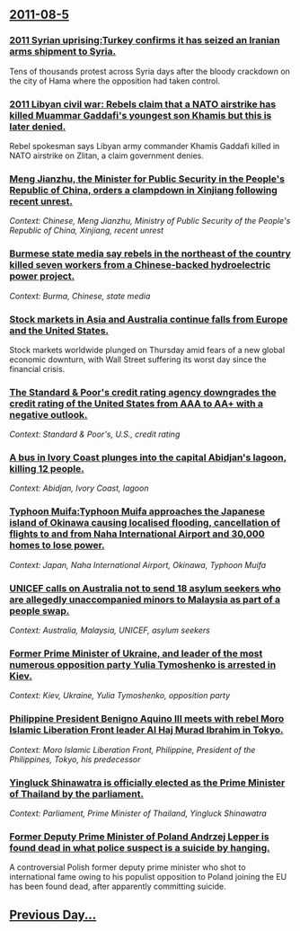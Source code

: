 ## [2011-08-5](/news/2011/08/5/index.md)

### [2011 Syrian uprising:Turkey confirms it has seized an Iranian arms shipment to Syria. ](/news/2011/08/5/2011-syrian-uprising-pturkey-confirms-it-has-seized-an-iranian-arms-shipment-to-syria.md)
Tens of thousands protest across Syria days after the bloody crackdown on the city of Hama where the opposition had taken control.

### [2011 Libyan civil war: Rebels claim that a NATO airstrike has killed Muammar Gaddafi's youngest son Khamis but this is later denied. ](/news/2011/08/5/2011-libyan-civil-war-rebels-claim-that-a-nato-airstrike-has-killed-muammar-gaddafi-s-youngest-son-khamis-but-this-is-later-denied.md)
Rebel spokesman says Libyan army commander Khamis Gaddafi killed in NATO airstrike on Zlitan, a claim government denies.

### [Meng Jianzhu, the Minister for Public Security in the People's Republic of China, orders a clampdown in Xinjiang following recent unrest. ](/news/2011/08/5/meng-jianzhu-the-minister-for-public-security-in-the-people-s-republic-of-china-orders-a-clampdown-in-xinjiang-following-recent-unrest.md)
_Context: Chinese, Meng Jianzhu, Ministry of Public Security of the People's Republic of China, Xinjiang, recent unrest_

### [Burmese state media say rebels in the northeast of the country killed seven workers from a Chinese-backed hydroelectric power project. ](/news/2011/08/5/burmese-state-media-say-rebels-in-the-northeast-of-the-country-killed-seven-workers-from-a-chinese-backed-hydroelectric-power-project.md)
_Context: Burma, Chinese, state media_

### [Stock markets in Asia and Australia continue falls from Europe and the United States. ](/news/2011/08/5/stock-markets-in-asia-and-australia-continue-falls-from-europe-and-the-united-states.md)
Stock markets worldwide plunged on Thursday amid fears of a new global economic downturn, with Wall Street suffering its worst day since the financial crisis.

### [The Standard & Poor's credit rating agency downgrades the credit rating of the United States from AAA to AA+ with a negative outlook. ](/news/2011/08/5/the-standard-poor-s-credit-rating-agency-downgrades-the-credit-rating-of-the-united-states-from-aaa-to-aa-with-a-negative-outlook.md)
_Context: Standard & Poor's, U.S., credit rating_

### [A bus in Ivory Coast plunges into the capital Abidjan's lagoon, killing 12 people. ](/news/2011/08/5/a-bus-in-ivory-coast-plunges-into-the-capital-abidjan-s-lagoon-killing-12-people.md)
_Context: Abidjan, Ivory Coast, lagoon_

### [Typhoon Muifa:Typhoon Muifa approaches the Japanese island of Okinawa causing localised flooding, cancellation of flights to and from Naha International Airport and 30,000 homes to lose power. ](/news/2011/08/5/typhoon-muifa-ptyphoon-muifa-approaches-the-japanese-island-of-okinawa-causing-localised-flooding-cancellation-of-flights-to-and-from-naha.md)
_Context: Japan, Naha International Airport, Okinawa, Typhoon Muifa_

### [UNICEF calls on Australia not to send 18 asylum seekers who are allegedly unaccompanied minors to Malaysia as part of a people swap. ](/news/2011/08/5/unicef-calls-on-australia-not-to-send-18-asylum-seekers-who-are-allegedly-unaccompanied-minors-to-malaysia-as-part-of-a-people-swap.md)
_Context: Australia, Malaysia, UNICEF, asylum seekers_

### [Former Prime Minister of Ukraine, and leader of the most numerous opposition party Yulia Tymoshenko is arrested in Kiev. ](/news/2011/08/5/former-prime-minister-of-ukraine-and-leader-of-the-most-numerous-opposition-party-yulia-tymoshenko-is-arrested-in-kiev.md)
_Context: Kiev, Ukraine, Yulia Tymoshenko, opposition party_

### [Philippine President Benigno Aquino III meets with rebel Moro Islamic Liberation Front leader Al Haj Murad Ibrahim in Tokyo. ](/news/2011/08/5/philippine-president-benigno-aquino-iii-meets-with-rebel-moro-islamic-liberation-front-leader-al-haj-murad-ibrahim-in-tokyo.md)
_Context: Moro Islamic Liberation Front, Philippine, President of the Philippines, Tokyo, his predecessor_

### [Yingluck Shinawatra is officially elected as the Prime Minister of Thailand by the parliament. ](/news/2011/08/5/yingluck-shinawatra-is-officially-elected-as-the-prime-minister-of-thailand-by-the-parliament.md)
_Context: Parliament, Prime Minister of Thailand, Yingluck Shinawatra_

### [Former Deputy Prime Minister of Poland Andrzej Lepper is found dead in what police suspect is a suicide by hanging. ](/news/2011/08/5/former-deputy-prime-minister-of-poland-andrzej-lepper-is-found-dead-in-what-police-suspect-is-a-suicide-by-hanging.md)
A controversial Polish former deputy prime minister who shot to international fame owing to his populist opposition to Poland joining the EU has been found dead, after apparently committing suicide.

## [Previous Day...](/news/2011/08/4/index.md)

